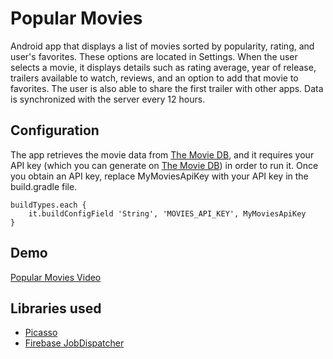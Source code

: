 # Popular Movies
Android app that displays a list of movies sorted by popularity, rating, and user's favorites. These options are located in Settings.
When the user selects a movie, it displays details such as rating average, year of release, trailers available to watch, reviews, and an option to add that movie to favorites. The user is also able to share the first trailer with other apps.
Data is synchronized with the server every 12 hours.

## Configuration
The app retrieves the movie data from [The Movie DB](https://www.themoviedb.org/documentation/api), and it requires your API key (which you can generate on [The Movie DB](https://www.themoviedb.org/documentation/api)) in order to run it. Once you obtain an API key, replace MyMoviesApiKey with your API key in the build.gradle file.

    buildTypes.each {
    	it.buildConfigField 'String', 'MOVIES_API_KEY', MyMoviesApiKey
    }
    
## Demo
[Popular Movies Video](https://youtu.be/ReORb-pKp8M)

## Libraries used
* [Picasso](https://github.com/square/picasso)
* [Firebase JobDispatcher](https://github.com/firebase/firebase-jobdispatcher-android)
